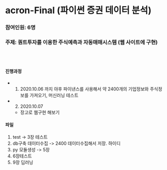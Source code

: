 # acron-Final (파이썬 증권 데이터 분석)
### 참여인원: 6명
### 주제: 퀀트투자를 이용한 주식예측과 자동매매시스템 (웹 사이트에 구현)
<br/>
<br/>

#### 진행과정
* 1. 2020.10.06 까지 야후 파이낸스를 사용해서 약 2400개의 기업정보와 주식정보를 가져오기, 머신러닝 테스트
* 2. 2020.10.07
    - 장고로 웹구현 해보기



#### 파일
01. test -> 3장 테스트
02. db구축 데이터수집 -> 2400 데이터수집해서 저장. 하이디
03. py 모듈생성   -> 5장
04. 6장테스트
05. 9장 딥러닝


